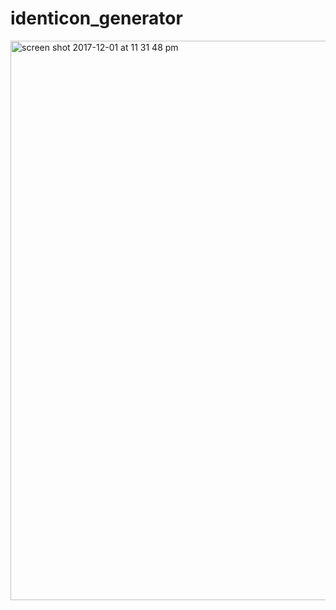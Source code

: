 # identicon_generator



<img width="895" alt="screen shot 2017-12-01 at 11 31 48 pm" src="https://user-images.githubusercontent.com/12617861/33512168-fe375fd8-d6ef-11e7-92ee-3559fc4cddb7.png">
